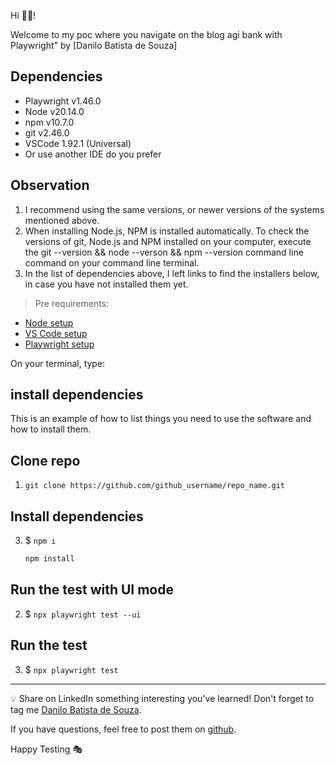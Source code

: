 Hi 👋🏽!

Welcome to my poc where you navigate on the blog agi bank with Playwright" by [Danilo Batista de Souza]

## Dependencies

- Playwright v1.46.0
- Node v20.14.0
- npm v10.7.0
- git v2.46.0
- VSCode 1.92.1 (Universal)
- Or use another IDE do you prefer

## Observation
1. I recommend using the same versions, or newer versions of the systems mentioned above.
2. When installing Node.js, NPM is installed automatically.
To check the versions of git, Node.js and NPM installed on your computer, execute the git --version && node --verson && npm --version command line command on your command line terminal.
3. In the list of dependencies above, I left links to find the installers below, in case you have not installed them yet.


> Pre requirements: 
- [Node setup](https://nodejs.org/en/download/package-manager)
- [VS Code setup](https://code.visualstudio.com/learn/get-started/basics)
- [Playwright setup](https://playwright.dev/)



On your terminal, type:

## install dependencies
This is an example of how to list things you need to use the software and how to install them.

## Clone repo
1. `git clone https://github.com/github_username/repo_name.git`

## Install dependencies
3. $ `npm i`
   ```sh
   npm install
   ```
   
## Run the test with UI mode
2. $ `npx playwright test --ui`

## Run the test 
3. $ `npx playwright test`


___

💡 Share on LinkedIn something interesting you've learned! Don't forget to tag me [Danilo Batista de Souza](https://www.linkedin.com/in/danilo-batista-de-souza/).

 If you have questions, feel free to post them on [github](https://github.com/danxsouza/poc-agi).

Happy Testing 🎭
